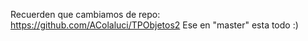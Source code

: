 Recuerden que cambiamos de repo: https://github.com/AColaluci/TPObjetos2 
Ese en "master" esta todo :) 
